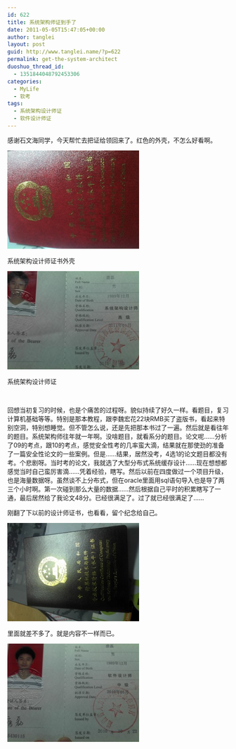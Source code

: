 ```yaml
---
id: 622
title: 系统架构师证到手了
date: 2011-05-05T15:47:05+00:00
author: tanglei
layout: post
guid: http://www.tanglei.name/?p=622
permalink: get-the-system-architect
duoshuo_thread_id:
  - 1351844048792453306
categories:
  - MyLife
  - 软考
tags:
  - 系统架构设计师证
  - 软件设计师证
---
```

感谢石文海同学，今天帮忙去把证给领回来了。红色的外壳，不怎么好看啊。

<div id="attachment_624" style="width: 310px" class="wp-caption aligncenter">
  <a href="/wp-content/uploads/2011/05/Software-Architect-outer.jpg"><img class="size-medium wp-image-624" title="Software Architect-outer" src="/wp-content/uploads/2011/05/Software-Architect-outer-300x224.jpg" alt="系统架构设计师证书外壳" width="300" height="224" /></a>
  
  <p class="wp-caption-text">
    系统架构设计师证书外壳
  </p>
</div>

<div id="attachment_623" style="width: 310px" class="wp-caption aligncenter">
  <a href="/wp-content/uploads/2011/05/System-Architect.jpg"><img class="size-medium wp-image-623" title="System Architect" src="/wp-content/uploads/2011/05/System-Architect-300x224.jpg" alt="系统架构设计师证" width="300" height="224" /></a>
  
  <p class="wp-caption-text">
    系统架构设计师证
  </p>
</div>

&nbsp;

回想当初复习的时候，也是个痛苦的过程呀。貌似持续了好久一样。看题目，复习计算机基础等等。特别是那本教程，跟李魏宏花22块RMB买了盗版书，看起来特别空洞，特别想睡觉。但不管怎么说，还是先把那本书过了一遍。然后就是看往年的题目。系统架构师往年就一年啊。没啥题目，就看系分的题目。论文呢……分析了09的考点，跟10的考点，感觉安全性考的几率蛮大滴，结果就在那使劲的准备了一篇安全性论文的一些案例。但是……结果，居然没考，4选1的论文题目都没有考。个悲剧呀。当时考的论文，我就选了大型分布式系统缓存设计……现在想想都感觉当时自己蛮厉害滴……凭着经验，瞎写。然后以前在四度做过一个项目升级，也是海量数据呀。虽然谈不上分布式，但在oracle里面用sql语句导入也是导了两三个小时啊。第一次碰到那么大量的数据……然后根据自己平时的积累瞎写了一通，最后居然给了我论文48分。已经很满足了。过了就已经很满足了……

刚翻了下以前的设计师证书，也看看，留个纪念给自己。

[<img class="aligncenter size-medium wp-image-625" title="Software Architect-outer" src="/wp-content/uploads/2011/05/Software-Architect-outer1-300x224.jpg" alt="软件设计师证书外壳" width="300" height="224" />](/wp-content/uploads/2011/05/Software-Architect-outer1.jpg)

里面就差不多了。就是内容不一样而已。

[<img class="aligncenter size-medium wp-image-626" title="Software Architect" src="/wp-content/uploads/2011/05/Software-Architect-300x224.jpg" alt="软件设计师证书" width="300" height="224" />](/wp-content/uploads/2011/05/Software-Architect.jpg)

